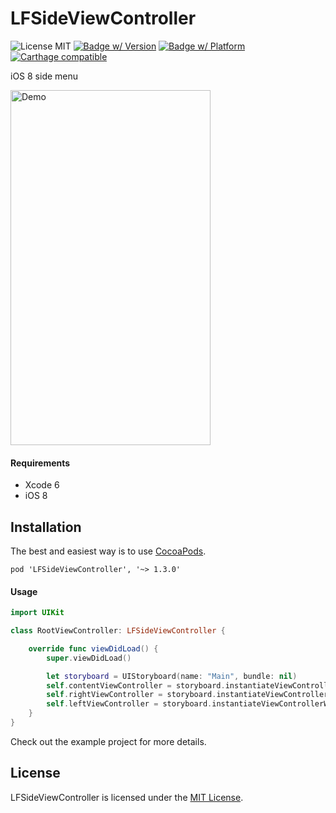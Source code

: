 # LFSideViewController
![License MIT](https://img.shields.io/github/license/luisfcofv/LFSideViewController.svg)
[![Badge w/ Version](https://img.shields.io/cocoapods/v/LFSideViewController.svg)](http://cocoadocs.org/docsets/LFSideViewController)
[![Badge w/ Platform](https://img.shields.io/cocoapods/p/LFSideViewController.svg)](http://cocoadocs.org/docsets/LFSideViewController)
[![Carthage compatible](https://img.shields.io/badge/Carthage-compatible-4BC51D.svg?style=flat)](https://github.com/Carthage/Carthage)

iOS 8 side menu

<img src="https://raw.githubusercontent.com/luisfcofv/LFSideViewController/master/LFSideViewController.gif?" alt="Demo" width="320" height="568" />

#### Requirements

* Xcode 6
* iOS 8

## Installation
The best and easiest way is to use [CocoaPods](http://cocoapods.org).

    pod 'LFSideViewController', '~> 1.3.0'

#### Usage

```swift
import UIKit

class RootViewController: LFSideViewController {

    override func viewDidLoad() {
        super.viewDidLoad()

        let storyboard = UIStoryboard(name: "Main", bundle: nil)
        self.contentViewController = storyboard.instantiateViewControllerWithIdentifier("NavigationViewController") as? UIViewController
        self.rightViewController = storyboard.instantiateViewControllerWithIdentifier("RightViewController") as? UIViewController
        self.leftViewController = storyboard.instantiateViewControllerWithIdentifier("LeftViewController") as? UIViewController
    }
}
```

Check out the example project for more details.

## License

LFSideViewController is licensed under the [MIT License](LICENSE).
